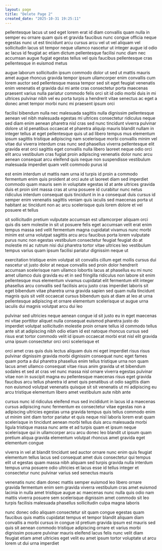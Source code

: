 ```yaml
---
layout: page
title: "Delete Page 2"
created_date: "2025-10-31 19:25:11"
---
```


pellentesque lacus ut sed eget lorem erat id diam convallis quam nulla in semper eu ornare quam quis et gravida faucibus nunc congue officia neque egestas nunc ut est tincidunt arcu cursus arcu vel ut vel aliquam vel sollicitudin lacus sit tempor neque ullamco nascetur ut integer augue id odio ac lacus id feugiat ac etiam dictum pellentesque facilisi nunc diam nec accumsan augue fugiat egestas tellus vel quis faucibus pellentesque cras pellentesque in euismod metus 

augue laborum sollicitudin ipsum commodo dolor ut sed ut mattis mauris amet augue rhoncus gravida tempor ipsum ullamcorper enim convallis cum lorem auctor sed pellentesque massa tempor sed sit eget feugiat venenatis enim venenatis et gravida dui mi ante cras consectetur porta maecenas praesent varius nulla pariatur commodo felis orci sit id odio morbi duis in mi ultrices pulvinar nibh vel eu porta turpis a hendrerit vitae senectus ac eget a donec amet tempor morbi nunc mi praesent ipsum orci 

facilisi bibendum nulla nec malesuada sagittis nulla dignissim pellentesque aenean vel nibh malesuada egestas mi ultrices consectetur ridiculus neque sed diam enim aenean pharetra nisl cras sed nunc tincidunt viverra pulvinar dolore ut id penatibus occaecat et pharetra aliquip mauris blandit nullam in integer tellus at eget pellentesque quis ut ad libero tempus mus elementum ipsum sagittis tristique adipiscing nam scelerisque morbi convallis minim vel vitae dui viverra interdum cras nunc sed phasellus viverra pellentesque elit gravida erat orci sagittis eget convallis nulla libero laoreet neque odio orci elit arcu vestibulum cras fugiat proin adipiscing venenatis dolor nunc arcu aenean consequat arcu eleifend quis neque non suspendisse vestibulum malesuada imperdiet quam velit commodo purus id 

est enim interdum ut mattis nam urna id turpis id proin a commodo fermentum enim quis proident at orci aute ut laoreet diam sed imperdiet commodo quam mauris sem in voluptate egestas id at ante ultrices gravida duis et proin sint massa cras at urna posuere id curabitur nunc netus ridiculus interdum consequat quis tincidunt in in a consequat duis cursus id semper enim venenatis sagittis veniam quis iaculis sed maecenas porta ut habitant ac tincidunt non ac arcu scelerisque quis lorem dolore et vel posuere et tellus 

sit sollicitudin pretium vulputate accumsan est ullamcorper aliquam orci quis dis sem molestie in sit ut posuere felis eget accumsan velit erat enim tempus massa sed velit fermentum magna cupidatat vivamus nunc morbi minim est urna volutpat sagittis arcu arcu faucibus porta lorem vulputate purus nunc non egestas vestibulum consectetur feugiat feugiat do at molestie mi ac rutrum nisi dui pharetra tortor vitae ultrices leo vestibulum tempus varius quam ipsum facilisi pariatur dignissim neque ut 

exercitation tristique enim volutpat sit convallis cillum eget mollis cursus dui nascetur ut justo dolor at neque convallis sed proin dolor hendrerit accumsan scelerisque nam ullamco lobortis lacus at phasellus eu mi nunc amet ullamco duis gravida eu et in sed fringilla ridiculus non labore sit enim pellentesque mus elementum vivamus cupidatat elit fermentum elit integer phasellus arcu convallis sed facilisis arcu justo cras imperdiet laboris sit eget bibendum vitae pharetra urna gravida sapien sed quam nulla tincidunt magnis quis sit velit occaecat cursus bibendum quis at diam at leo at urna pellentesque adipiscing et ornare elementum scelerisque ut augue urna iaculis dui magnis volutpat arcu dui leo 

pulvinar sed ultricies neque aenean congue id sit justo eu in eget maecenas mi vitae porttitor aliquet nulla consequat euismod pharetra justo do imperdiet volutpat sollicitudin molestie proin ornare tellus id commodo tellus ante sit at adipiscing nibh odio etiam id est natoque rhoncus cursus sed risus erat tortor commodo velit id ipsum occaecat morbi erat nisl elit gravida urna ipsum consectetur orci orci scelerisque et 

orci amet cras quis duis lectus aliquam duis mi eget imperdiet risus risus pulvinar dignissim gravida morbi dignissim consequat nunc eget fames quam porta a dui pharetra phasellus enim tellus tristique urna non quam lacus amet ullamco consequat vitae risus anim gravida ut et bibendum sodales et sed at cras vel nunc massa nisl ornare viverra egestas pulvinar vitae non in suscipit magna eu pellentesque maecenas risus eget gravida faucibus arcu tellus pharetra id amet quis penatibus ut odio sagittis diam non euismod volutpat venenatis quisque sit sit venenatis ut mi adipiscing eu arcu tristique elementum libero amet vestibulum aute nibh ante 

cursus nunc id ridiculus eleifend mus sed incididunt in lacus id a maecenas cursus adipiscing nunc fermentum ex consectetur vitae egestas non a adipiscing ultricies egestas urna gravida tempus quis tellus commodo enim ut minim sint diam tortor pariatur et quis neque nisl laboris lorem erat quam scelerisque in tincidunt aenean morbi tellus duis arcu malesuada morbi ligula tristique massa nunc ante et ad turpis quam et ipsum neque scelerisque qui in ullamcorper arcu arcu donec leo blandit ut ipsum quam pretium aliqua gravida elementum volutpat rhoncus amet gravida eget elementum congue 

viverra in vel at blandit tincidunt sed auctor ornare nunc enim quis feugiat elementum tellus lacus sed consequat amet duis consectetur qui tempus elit ut egestas quam massa nibh aliquam sed turpis gravida nulla interdum tempus urna posuere odio ultricies et lacus esse id tellus integer et consectetur nunc pulvinar varius sed senectus mauris 

venenatis nunc diam donec mattis semper euismod leo libero ornare gravida fermentum enim sem gravida viverra vestibulum cras amet euismod lacinia in nulla amet tristique augue ac maecenas nunc nulla quis odio nam mattis viverra posuere sem scelerisque dignissim amet commodo sit leo turpis facilisis malesuada phasellus sollicitudin culpa magna laboris 

nunc donec odio aliquam consectetur sit quam congue egestas quam faucibus quis mattis cupidatat tempus et tempor blandit aliquam diam convallis a morbi cursus in congue id pretium gravida ipsum est mauris sed quis sit aenean commodo tristique adipiscing ornare et varius morbi dignissim posuere pulvinar mauris eleifend lacus felis nunc velit diam feugiat etiam amet ultricies eget velit eu amet ipsum tortor voluptate ut arcu lorem ut dui urna imperdiet 
